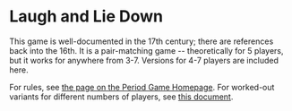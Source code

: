 # Laugh and Lie Down

This game is well-documented in the 17th century; there are references back into the 16th. It is a pair-matching game -- theoretically for 5 players, but it
works for anywhere from 3-7. Versions for 4-7 players are included here.

For rules, see [the page on the Period Game Homepage](https://querki.net/u/jducoeur/period-games/#!Laugh-and-Lie-Down). For worked-out variants for different
numbers of players, see [this document](http://www.knauer.org/mike/sca/classes/Games_-_Laugh_And_Lie_Down_Cheat_Sheet.pdf).
